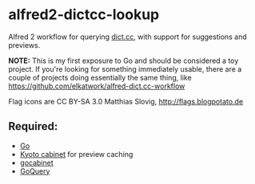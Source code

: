 alfred2-dictcc-lookup
=====================

Alfred 2 workflow for querying [dict.cc](http://www.dict.cc), with support for suggestions and previews.

**NOTE:** This is my first exposure to Go and should be considered a toy project. 
If you're looking for something immediately usable, there are a couple of projects doing essentially the same thing,
like https://github.com/elkatwork/alfred-dict.cc-workflow

Flag icons are CC BY-SA 3.0 Matthias Slovig, http://flags.blogpotato.de

Required:
---------

- [Go](http://golang.org)
- [Kyoto cabinet](http://fallabs.com/kyotocabinet/) for preview caching
- [gocabinet](https://github.com/fsouza/gokabinet)
- [GoQuery](https://github.com/PuerkitoBio/goquery)

